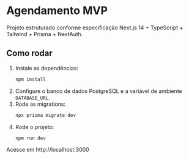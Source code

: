 # Agendamento MVP

Projeto estruturado conforme especificação Next.js 14 + TypeScript + Tailwind + Prisma + NextAuth.

## Como rodar

1. Instale as dependências:
   ```sh
   npm install
   ```
2. Configure o banco de dados PostgreSQL e a variável de ambiente `DATABASE_URL`.
3. Rode as migrations:
   ```sh
   npx prisma migrate dev
   ```
4. Rode o projeto:
   ```sh
   npm run dev
   ```

Acesse em http://localhost:3000
